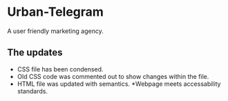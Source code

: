 # Urban-Telegram
A user friendly marketing agency. 

## The updates
  * CSS file has been condensed. 
  * Old CSS code was commented out to show changes within the file. 
  * HTML file was updated with semantics. 
  *Webpage meets accessability standards. 



